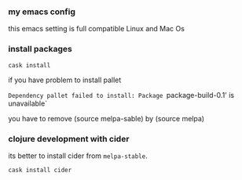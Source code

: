 ### my emacs config

this emacs setting is full compatible Linux and Mac Os

### install packages

`cask install`

if you have problem to install pallet

`Dependency pallet failed to install: Package `package-build-0.1' is unavailable`

you have to remove (source melpa-sable) by (source melpa)

### clojure development with cider

its better to install cider from `melpa-stable`.

`cask install cider`



